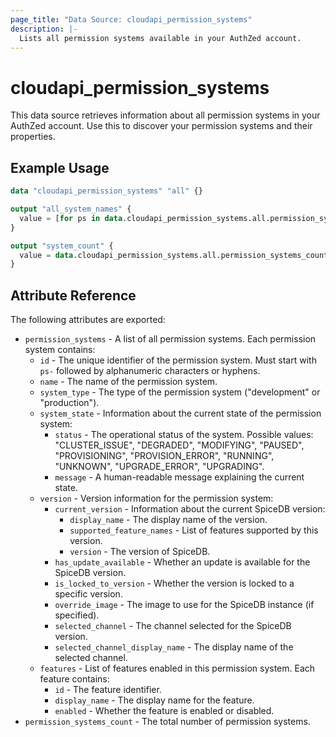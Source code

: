 ```yaml
---
page_title: "Data Source: cloudapi_permission_systems"
description: |-
  Lists all permission systems available in your AuthZed account.
---
```


# cloudapi_permission_systems

This data source retrieves information about all permission systems in your AuthZed account. Use this to discover your permission systems and their properties.

## Example Usage

```terraform
data "cloudapi_permission_systems" "all" {}

output "all_system_names" {
  value = [for ps in data.cloudapi_permission_systems.all.permission_systems : ps.name]
}

output "system_count" {
  value = data.cloudapi_permission_systems.all.permission_systems_count
}
```

## Attribute Reference

The following attributes are exported:

* `permission_systems` - A list of all permission systems. Each permission system contains:
  * `id` - The unique identifier of the permission system. Must start with `ps-` followed by alphanumeric characters or hyphens.
  * `name` - The name of the permission system.
  * `system_type` - The type of the permission system ("development" or "production").
  * `system_state` - Information about the current state of the permission system:
    * `status` - The operational status of the system. Possible values: "CLUSTER_ISSUE", "DEGRADED", "MODIFYING", "PAUSED", "PROVISIONING", "PROVISION_ERROR", "RUNNING", "UNKNOWN", "UPGRADE_ERROR", "UPGRADING".
    * `message` - A human-readable message explaining the current state.
  * `version` - Version information for the permission system:
    * `current_version` - Information about the current SpiceDB version:
      * `display_name` - The display name of the version.
      * `supported_feature_names` - List of features supported by this version.
      * `version` - The version of SpiceDB.
    * `has_update_available` - Whether an update is available for the SpiceDB version.
    * `is_locked_to_version` - Whether the version is locked to a specific version.
    * `override_image` - The image to use for the SpiceDB instance (if specified).
    * `selected_channel` - The channel selected for the SpiceDB version.
    * `selected_channel_display_name` - The display name of the selected channel.
  * `features` - List of features enabled in this permission system. Each feature contains:
    * `id` - The feature identifier.
    * `display_name` - The display name for the feature.
    * `enabled` - Whether the feature is enabled or disabled.
* `permission_systems_count` - The total number of permission systems.
